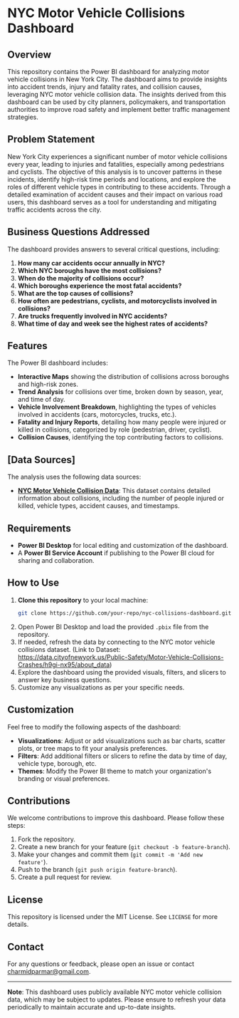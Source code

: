# NYC Motor Vehicle Collisions Dashboard

## Overview

This repository contains the Power BI dashboard for analyzing motor vehicle collisions in New York City. The dashboard aims to provide insights into accident trends, injury and fatality rates, and collision causes, leveraging NYC motor vehicle collision data. The insights derived from this dashboard can be used by city planners, policymakers, and transportation authorities to improve road safety and implement better traffic management strategies.

## Problem Statement

New York City experiences a significant number of motor vehicle collisions every year, leading to injuries and fatalities, especially among pedestrians and cyclists. The objective of this analysis is to uncover patterns in these incidents, identify high-risk time periods and locations, and explore the roles of different vehicle types in contributing to these accidents. Through a detailed examination of accident causes and their impact on various road users, this dashboard serves as a tool for understanding and mitigating traffic accidents across the city.

## Business Questions Addressed
The dashboard provides answers to several critical questions, including:

1. **How many car accidents occur annually in NYC?**
2. **Which NYC boroughs have the most collisions?**
3. **When do the majority of collisions occur?**
4. **Which boroughs experience the most fatal accidents?**
5. **What are the top causes of collisions?**
6. **How often are pedestrians, cyclists, and motorcyclists involved in collisions?**
7. **Are trucks frequently involved in NYC accidents?**
8. **What time of day and week see the highest rates of accidents?**

## Features

The Power BI dashboard includes:
- **Interactive Maps** showing the distribution of collisions across boroughs and high-risk zones.
- **Trend Analysis** for collisions over time, broken down by season, year, and time of day.
- **Vehicle Involvement Breakdown**, highlighting the types of vehicles involved in accidents (cars, motorcycles, trucks, etc.).
- **Fatality and Injury Reports**, detailing how many people were injured or killed in collisions, categorized by role (pedestrian, driver, cyclist).
- **Collision Causes**, identifying the top contributing factors to collisions.
  
## [Data Sources]

The analysis uses the following data sources:
- [**NYC Motor Vehicle Collision Data**](https://data.cityofnewyork.us/Public-Safety/Motor-Vehicle-Collisions-Crashes/h9gi-nx95/about_data): This dataset contains detailed information about collisions, including the number of people injured or killed, vehicle types, accident causes, and timestamps.

## Requirements

- **Power BI Desktop** for local editing and customization of the dashboard.
- A **Power BI Service Account** if publishing to the Power BI cloud for sharing and collaboration.

## How to Use

1. **Clone this repository** to your local machine:
   ```bash
   git clone https://github.com/your-repo/nyc-collisions-dashboard.git

2. Open Power BI Desktop and load the provided `.pbix` file from the repository.
3. If needed, refresh the data by connecting to the NYC motor vehicle collisions dataset. 
  (Link to Dataset: https://data.cityofnewyork.us/Public-Safety/Motor-Vehicle-Collisions-Crashes/h9gi-nx95/about_data)
4. Explore the dashboard using the provided visuals, filters, and slicers to answer key business questions.
5. Customize any visualizations as per your specific needs.

## Customization

Feel free to modify the following aspects of the dashboard:

- **Visualizations**: Adjust or add visualizations such as bar charts, scatter plots, or tree maps to fit your analysis preferences.
- **Filters**: Add additional filters or slicers to refine the data by time of day, vehicle type, borough, etc.
- **Themes**: Modify the Power BI theme to match your organization's branding or visual preferences.

## Contributions

We welcome contributions to improve this dashboard. Please follow these steps:

1. Fork the repository.
2. Create a new branch for your feature (`git checkout -b feature-branch`).
3. Make your changes and commit them (`git commit -m 'Add new feature'`).
4. Push to the branch (`git push origin feature-branch`).
5. Create a pull request for review.

## License

This repository is licensed under the MIT License. See `LICENSE` for more details.

## Contact

For any questions or feedback, please open an issue or contact [charmidparmar@gmail.com](mailto:charmidparmar@gmail.com).

---

**Note**: This dashboard uses publicly available NYC motor vehicle collision data, which may be subject to updates. Please ensure to refresh your data periodically to maintain accurate and up-to-date insights.

